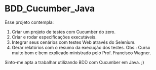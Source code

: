 # BDD_Cucumber_Java

Esse projeto contempla:

1) Criar um projeto de testes com Cucumber do zero.
2) Criar e rodar especificações executáveis.
3) Integrar seus cenários com testes Web através do Selenium.
4) Gerar relatórios com o resumo da execução dos testes. 
Obs.: Curso muito bom e bem explicado ministrado pelo Prof. Francisco Wagner.

Sinto-me apta a trabalhar utilizando BDD com Cucumber em Java. ;)
